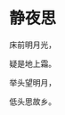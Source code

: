 <html lang="en">
<head>
    <meta charset="UTF-8" />
    <title>XD</title>
  
</head>
<body>
<h1>静夜思</h1>
<p>床前明月光，</p>
<p>疑是地上霜。</p>
<p>举头望明月，</p>
<p>低头思故乡。</p>
</body>
</html>
